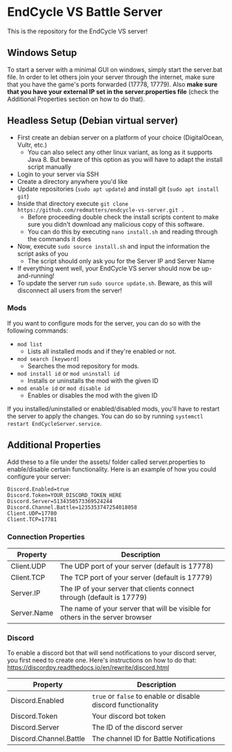 # EndCycle VS Battle Server
This is the repository for the EndCycle VS server!

## Windows Setup

To start a server with a minimal GUI on windows, simply start the server.bat file. In order to let others join your server through the internet, make sure that you have the game's ports forwarded (17778, 17779). Also **make sure that you have your external IP set in the server.properties file** (check the Additional Properties section on how to do that).

## Headless Setup (Debian virtual server)

* First create an debian server on a platform of your choice (DigitalOcean, Vultr, etc.)
  * You can also select any other linux variant, as long as it supports Java 8. But beware of this option as you will have to adapt the install script manually
* Login to your server via SSH
* Create a directory anywhere you'd like
* Update repositories (`sudo apt update`) and install git (`sudo apt install git`)
* Inside that directory execute `git clone https://github.com/redmatters/endcycle-vs-server.git .`
  * Before proceeding double check the install scripts content to make sure you didn't download any malicious copy of this software.
  * You can do this by executing `nano install.sh` and reading through the commands it does
* Now, execute `sudo source install.sh` and input the information the script asks of you
  * The script should only ask you for the Server IP and Server Name
* If everything went well, your EndCycle VS server should now be up-and-running!
* To update the server run `sudo source update.sh`. Beware, as this will disconnect all users from the server!

### Mods

If you want to configure mods for the server, you can do so with the following commands:
* `mod list`
  * Lists all installed mods and if they're enabled or not.
* `mod search [keyword]`
  * Searches the mod repository for mods.
* `mod install id` or `mod uninstall id`
  * Installs or uninstalls the mod with the given ID
* `mod enable id` or `mod disable id`
  * Enables or disables the mod with the given ID
  
If you installed/uninstalled or enabled/disabled mods, you'll have to restart the server to apply the changes. You can do so by running `systemctl restart EndCycleServer.service`.

## Additional Properties

Add these to a file under the assets/ folder called  server.properties to enable/disable certain functionality.
Here is an example of how you could configure your server:
```
Discord.Enabled=true
Discord.Token=YOUR_DISCORD_TOKEN_HERE
Discord.Server=5134350573369524244
Discord.Channel.Battle=1235353747254018058
Client.UDP=17780
Client.TCP=17781
```

### Connection Properties

| Property | Description
| --- | --- |
| Client.UDP | The UDP port of your server (default is 17778) |
| Client.TCP | The TCP port of your server (default is 17779) |
| Server.IP | The IP of your server that clients connect through (default is 17779) |
| Server.Name | The name of your server that will be visible for others in the server browser |

### Discord

To enable a discord bot that will send notifications to your discord server, you first need to create one. Here's instructions on how to do that: https://discordpy.readthedocs.io/en/rewrite/discord.html

| Property | Description
| --- | --- |
| Discord.Enabled | `true` or `false` to enable or disable discord functionality |
| Discord.Token | Your discord bot token |
| Discord.Server | The ID of the discord server |
| Discord.Channel.Battle | The channel ID for Battle Notifications |
